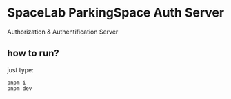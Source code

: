 # SpaceLab ParkingSpace Auth Server
Authorization & Authentification Server

## how to run?
just type:
```
pnpm i
pnpm dev
```
